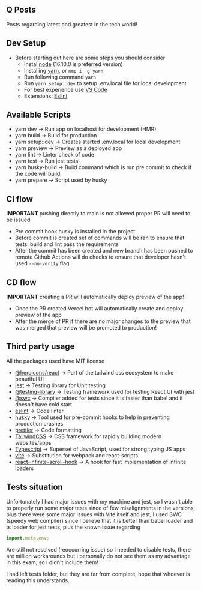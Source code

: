 ## Q Posts

Posts regarding latest and greatest in the tech world!

## Dev Setup

- Before starting out here are some steps you should consider
  - Instal [node](https://nodejs.org/en/) (16.10.0 is preferred version)
  - Installing [yarn](https://classic.yarnpkg.com/lang/en/docs/cli/install/), or `nmp i -g yarn`
  - Run following command `yarn`
  - Run `yarn setup::dev` to setup .env.local file for local development
  - For best experience use [VS Code](https://code.visualstudio.com/)
  - Extensions: [Eslint](https://marketplace.visualstudio.com/items?itemName=dbaeumer.vscode-eslint)

## Available Scripts

- yarn dev -> Run app on localhost for development (HMR)
- yarn build -> Build for production
- yarn setup::dev -> Creates started .env.local for local development
- yarn preview -> Preview as a deployed app
- yarn lint -> Linter check of code
- yarn test -> Run jest tests
- yarn husky-build -> Build command which is run pre commit to check if the code will build
- yarn prepare -> Script used by husky

## CI flow

**IMPORTANT** pushing directly to main is not allowed proper PR will need to be issued

- Pre commit hook husky is installed in the project
- Before commit is created set of commands will be ran to ensure that tests, build and lint pass the requirements
- After the commit has been created and new branch has been pushed to remote Github Actions will do checks to ensure that developer hasn't used `--no-verify` flag

## CD flow

**IMPORTANT** creating a PR will automatically deploy preview of the app!

- Once the PR created Vercel bot will automatically create and deploy preview of the app
- After the merge of PR if there are no major changes to the preview that was merged that preview will be promoted to production!

## Third party usage

All the packages used have MIT license

- [@heroicons/react](https://github.com/tailwindlabs/heroicons) -> Part of the tailwind css ecosystem to make beautiful UI
- [jest](https://jestjs.io/) -> Testing library for Unit testing
- [@testing-library](https://testing-library.com/) -> Testing framework used for testing React UI with jest
- [@swc](https://swc.rs/) -> Compiler added for tests since it is faster than babel and it doesn't have cold start
- [eslint](https://eslint.org/) -> Code linter
- [husky](https://typicode.github.io/husky/#/) -> Tool used for pre-commit hooks to help in preventing production crashes
- [prettier](https://prettier.io/) -> Code formatting
- [TailwindCSS](https://tailwindcss.com/) -> CSS framework for rapidly building modern websites/apps
- [Typescript](https://www.typescriptlang.org/) -> Superset of JavaScript, used for strong typing JS apps
- [vite](https://vitejs.dev/) -> Substitution for webpack and react-scripts
- [react-infinite-scroll-hook](https://www.npmjs.com/package/react-infinite-scroll-hook) -> A hook for fast implementation of infinite loaders

## Tests situation

Unfortunately I had major issues with my machine and jest, so I wasn't able to properly run some major tests since of few misalignments in the versions, plus there were
some major issues with Vite itself and jest, I used SWC (speedy web compiler) since I believe that it is better than babel loader and ts loader for jest tests, plus the known issue regarding

```js
import.meta.env;
```

Are still not resolved (reoccurring issue) so I needed to disable tests, there are million workarounds but I personally do not see them as my advantage in this exam, so I didn't include them!

I had left tests folder, but they are far from complete, hope that whoever is reading this understands.
